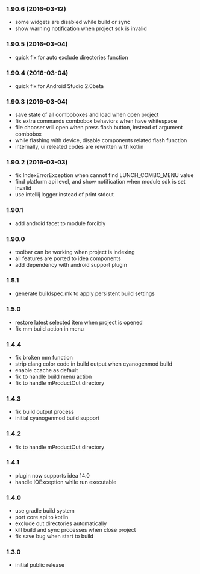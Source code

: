 ### 1.90.6 (2016-03-12) ###
 * some widgets are disabled while build or sync
 * show warning notification when project sdk is invalid

### 1.90.5 (2016-03-04) ###
 * quick fix for auto exclude directories function

### 1.90.4 (2016-03-04) ###
 * quick fix for Android Studio 2.0beta

### 1.90.3 (2016-03-04) ###
 * save state of all comboboxes and load when open project
 * fix extra commands combobox behaviors when have whitespace
 * file chooser will open when press flash button, instead of argument combobox
 * while flashing with device, disable components related flash function
 * internally, ui releated codes are rewritten with kotlin

### 1.90.2 (2016-03-03) ###
 * fix IndexErrorException when cannot find LUNCH_COMBO_MENU value
 * find platform api level, and show notification when module sdk is set invalid
 * use intellij logger instead of print stdout

### 1.90.1 ###
 * add android facet to module forcibly

### 1.90.0 ###
 * toolbar can be working when project is indexing
 * all features are ported to idea components
 * add dependency with android support plugin

### 1.5.1 ###
 * generate buildspec.mk to apply persistent build settings

### 1.5.0 ###
 * restore latest selected item when project is opened
 * fix mm build action in menu

### 1.4.4 ###
 * fix broken mm function
 * strip clang color code in build output when cyanogenmod build
 * enable ccache as default
 * fix to handle build menu action
 * fix to handle mProductOut directory

### 1.4.3 ###
 * fix build output process
 * initial cyanogenmod build support

### 1.4.2 ###
 * fix to handle mProductOut directory

### 1.4.1 ###
 * plugin now supports idea 14.0
 * handle IOException while run executable

### 1.4.0 ###
 * use gradle build system
 * port core api to kotlin
 * exclude out directories automatically
 * kill build and sync processes when close project
 * fix save bug when start to build

### 1.3.0 ###
 * initial public release
